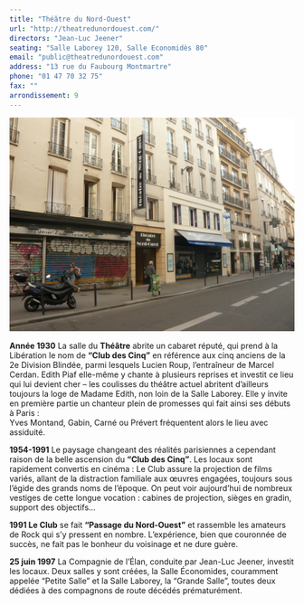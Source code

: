 ```yaml
---
title: "Théâtre du Nord-Ouest"
url: "http://theatredunordouest.com/"
directors: "Jean-Luc Jeener"
seating: "Salle Laborey 120, Salle Economidès 80"
email: "public@theatredunordouest.com"
address: "13 rue du Faubourg Montmartre"
phone: "01 47 70 32 75"
fax: ""
arrondissement: 9
---
```


![Théâtre du Nord-Ouest](../images/9eme/theatre-du-nord-ouest/theatre-du-nord-ouest-1.jpg)

**Année 1930** La salle du **Théâtre** abrite un cabaret réputé, qui prend à la Libération le nom de **“Club des Cinq”** en référence aux cinq anciens de la 2e Division Blindée, parmi lesquels Lucien Roup, l’entraîneur de Marcel Cerdan.
Edith Piaf elle-même y chante à plusieurs reprises et investit ce lieu qui lui devient cher – les coulisses du théâtre actuel abritent d’ailleurs toujours la loge de Madame Edith, non loin de la Salle Laborey. Elle y invite en première partie un chanteur plein de promesses qui fait ainsi ses débuts à Paris :  
Yves Montand, Gabin, Carné ou Prévert fréquentent alors le lieu avec assiduité.

**1954-1991** Le paysage changeant des réalités parisiennes a cependant raison de la belle ascension du **“Club des Cinq”**. Les locaux sont rapidement convertis en cinéma : Le Club assure la projection de films variés, allant de la distraction familiale aux œuvres engagées, toujours sous l’égide des grands noms de l’époque. On peut voir aujourd’hui de nombreux vestiges de cette longue vocation : cabines de projection, sièges en gradin, support des objectifs…

**1991 Le Club** se fait **“Passage du Nord-Ouest”** et rassemble les amateurs de Rock qui s’y pressent en nombre. L’expérience, bien que couronnée de succès, ne fait pas le bonheur du voisinage et ne dure guère.

**25 juin 1997** La Compagnie de l’Élan, conduite par Jean-Luc Jeener, investit les locaux. Deux salles y sont créées, la Salle Économides, couramment appelée “Petite Salle” et la Salle Laborey, la “Grande Salle”, toutes deux dédiées à des compagnons de route décédés prématurément.  
